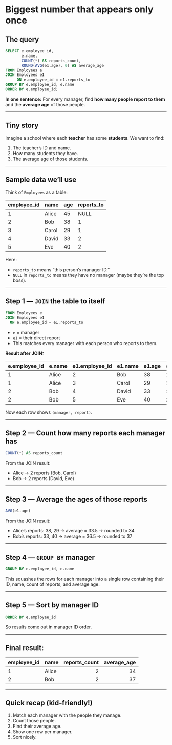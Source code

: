 # Biggest number that appears **only once**

## The query

```sql
SELECT e.employee_id,
       e.name,
       COUNT(*) AS reports_count,
       ROUND(AVG(e1.age), 0) AS average_age
FROM Employees e
JOIN Employees e1
     ON e.employee_id = e1.reports_to
GROUP BY e.employee_id, e.name
ORDER BY e.employee_id;
```

**In one sentence:** For every manager, find **how many people report to them** and the **average age** of those people.

---

## Tiny story

Imagine a school where each **teacher** has some **students**. We want to find:

1. The teacher’s ID and name.
2. How many students they have.
3. The average age of those students.

---

## Sample data we’ll use

Think of `Employees` as a table:

| employee\_id | name  | age | reports\_to |
| ------------ | ----- | --- | ----------- |
| 1            | Alice | 45  | NULL        |
| 2            | Bob   | 38  | 1           |
| 3            | Carol | 29  | 1           |
| 4            | David | 33  | 2           |
| 5            | Eve   | 40  | 2           |

Here:

* `reports_to` means “this person’s manager ID.”
* `NULL` in `reports_to` means they have no manager (maybe they’re the top boss).

---

## Step 1 — `JOIN` the table to itself

```sql
FROM Employees e
JOIN Employees e1
  ON e.employee_id = e1.reports_to
```

* `e` = manager
* `e1` = their direct report
* This matches every manager with each person who reports to them.

**Result after JOIN:**

| e.employee\_id | e.name | e1.employee\_id | e1.name | e1.age | e1.reports\_to |
| -------------- | ------ | --------------- | ------- | ------ | -------------- |
| 1              | Alice  | 2               | Bob     | 38     | 1              |
| 1              | Alice  | 3               | Carol   | 29     | 1              |
| 2              | Bob    | 4               | David   | 33     | 2              |
| 2              | Bob    | 5               | Eve     | 40     | 2              |

Now each row shows `(manager, report)`.

---

## Step 2 — Count how many reports each manager has

```sql
COUNT(*) AS reports_count
```

From the JOIN result:

* Alice → 2 reports (Bob, Carol)
* Bob → 2 reports (David, Eve)

---

## Step 3 — Average the ages of those reports

```sql
AVG(e1.age)
```

From the JOIN result:

* Alice’s reports: 38, 29 → average = 33.5 → rounded to 34
* Bob’s reports: 33, 40 → average = 36.5 → rounded to 37

---

## Step 4 — `GROUP BY` manager

```sql
GROUP BY e.employee_id, e.name
```

This squashes the rows for each manager into a single row containing their ID, name, count of reports, and average age.

---

## Step 5 — Sort by manager ID

```sql
ORDER BY e.employee_id
```

So results come out in manager ID order.

---

## Final result:

| employee\_id | name  | reports\_count | average\_age |
| ------------ | ----- | -------------: | -----------: |
| 1            | Alice |              2 |           34 |
| 2            | Bob   |              2 |           37 |

---

## Quick recap (kid‑friendly!)

1. Match each manager with the people they manage.
2. Count those people.
3. Find their average age.
4. Show one row per manager.
5. Sort nicely.
